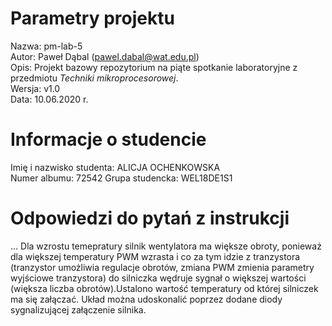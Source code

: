 # Parametry projektu

Nazwa: pm-lab-5  
Autor: Paweł Dąbal (pawel.dabal@wat.edu.pl)  
Opis: Projekt bazowy repozytorium na piąte spotkanie laboratoryjne z przedmiotu _Techniki mikroprocesorowej_.  
Wersja: v1.0  
Data: 10.06.2020 r.

# Informacje o studencie

Imię i nazwisko studenta: ALICJA   OCHENKOWSKA  
Numer albumu:   72542
Grupa studencka:   WEL18DE1S1

# Odpowiedzi do pytań z instrukcji
...
Dla wzrostu temepratury silnik wentylatora ma większe obroty, ponieważ dla większej temperatury PWM wzrasta i co za tym idzie z tranzystora (tranzystor umożliwia regulacje obrotów, zmiana PWM zmienia parametry wyjściowe tranzystora) do silniczka wędruje sygnał o większej wartości (większa liczba obrotów).Ustalono wartość temperatury od której silniczek ma się załączać. Układ można udoskonalić poprzez dodane diody sygnalizującej załączenie silnika.